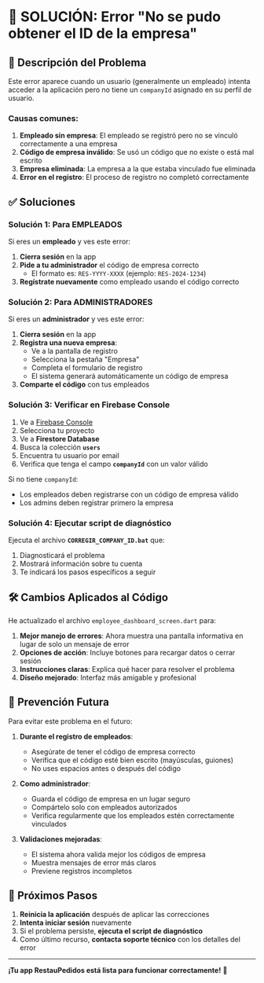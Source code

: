 # 🔧 SOLUCIÓN: Error "No se pudo obtener el ID de la empresa"

## 🐛 Descripción del Problema

Este error aparece cuando un usuario (generalmente un empleado) intenta acceder a la aplicación pero no tiene un `companyId` asignado en su perfil de usuario.

### Causas comunes:
1. **Empleado sin empresa**: El empleado se registró pero no se vinculó correctamente a una empresa
2. **Código de empresa inválido**: Se usó un código que no existe o está mal escrito
3. **Empresa eliminada**: La empresa a la que estaba vinculado fue eliminada
4. **Error en el registro**: El proceso de registro no completó correctamente

## ✅ Soluciones

### Solución 1: Para EMPLEADOS

Si eres un **empleado** y ves este error:

1. **Cierra sesión** en la app
2. **Pide a tu administrador** el código de empresa correcto
   - El formato es: `RES-YYYY-XXXX` (ejemplo: `RES-2024-1234`)
3. **Regístrate nuevamente** como empleado usando el código correcto

### Solución 2: Para ADMINISTRADORES

Si eres un **administrador** y ves este error:

1. **Cierra sesión** en la app
2. **Registra una nueva empresa**:
   - Ve a la pantalla de registro
   - Selecciona la pestaña "Empresa"
   - Completa el formulario de registro
   - El sistema generará automáticamente un código de empresa
3. **Comparte el código** con tus empleados

### Solución 3: Verificar en Firebase Console

1. Ve a [Firebase Console](https://console.firebase.google.com)
2. Selecciona tu proyecto
3. Ve a **Firestore Database**
4. Busca la colección **`users`**
5. Encuentra tu usuario por email
6. Verifica que tenga el campo **`companyId`** con un valor válido

Si no tiene `companyId`:
- Los empleados deben registrarse con un código de empresa válido
- Los admins deben registrar primero la empresa

### Solución 4: Ejecutar script de diagnóstico

Ejecuta el archivo **`CORREGIR_COMPANY_ID.bat`** que:
1. Diagnosticará el problema
2. Mostrará información sobre tu cuenta
3. Te indicará los pasos específicos a seguir

## 🛠️ Cambios Aplicados al Código

He actualizado el archivo `employee_dashboard_screen.dart` para:

1. **Mejor manejo de errores**: Ahora muestra una pantalla informativa en lugar de solo un mensaje de error
2. **Opciones de acción**: Incluye botones para recargar datos o cerrar sesión
3. **Instrucciones claras**: Explica qué hacer para resolver el problema
4. **Diseño mejorado**: Interfaz más amigable y profesional

## 📝 Prevención Futura

Para evitar este problema en el futuro:

1. **Durante el registro de empleados**:
   - Asegúrate de tener el código de empresa correcto
   - Verifica que el código esté bien escrito (mayúsculas, guiones)
   - No uses espacios antes o después del código

2. **Como administrador**:
   - Guarda el código de empresa en un lugar seguro
   - Compártelo solo con empleados autorizados
   - Verifica regularmente que los empleados estén correctamente vinculados

3. **Validaciones mejoradas**:
   - El sistema ahora valida mejor los códigos de empresa
   - Muestra mensajes de error más claros
   - Previene registros incompletos

## 🚀 Próximos Pasos

1. **Reinicia la aplicación** después de aplicar las correcciones
2. **Intenta iniciar sesión** nuevamente
3. Si el problema persiste, **ejecuta el script de diagnóstico**
4. Como último recurso, **contacta soporte técnico** con los detalles del error

---

**¡Tu app RestauPedidos está lista para funcionar correctamente!** 🎉